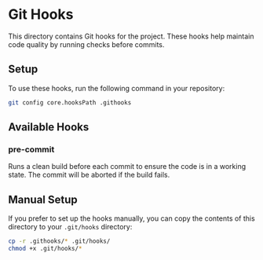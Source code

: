 # Git Hooks

This directory contains Git hooks for the project. These hooks help maintain code quality by running checks before commits.

## Setup

To use these hooks, run the following command in your repository:

```bash
git config core.hooksPath .githooks
```

## Available Hooks

### pre-commit
Runs a clean build before each commit to ensure the code is in a working state. The commit will be aborted if the build fails.

## Manual Setup

If you prefer to set up the hooks manually, you can copy the contents of this directory to your `.git/hooks` directory:

```bash
cp -r .githooks/* .git/hooks/
chmod +x .git/hooks/*
``` 